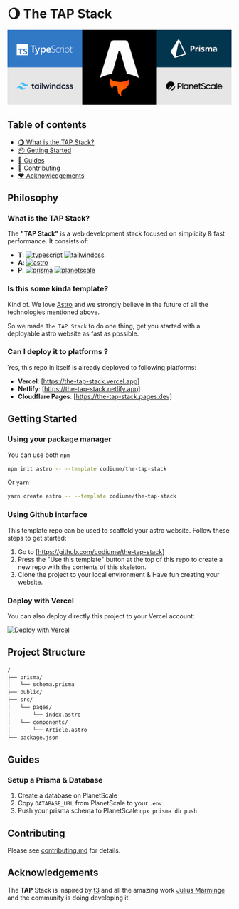 # 🌖 The TAP Stack

![cover](/public/cover.png 'tap stack')

## Table of contents

- [🌖 What is the TAP Stack?](#what-is-the-tap-stack)
- [📦 Getting Started](#getting-started)
- [📖 Guides](#guides)
- [📝 Contributing](#contributing)
- [❤️ Acknowledgements](#acknowledgements)

## Philosophy

### What is the TAP Stack?

The **"TAP Stack"** is a web development stack focused on simplicity & fast performance. It consists of:

- **T**: [![typescript][typescript-badge]][typescript] [![tailwindcss][tailwindcss-badge]][tailwindcss]
- **A**: [![astro][astro-badge]][astro]
- **P**: [![prisma][prisma-badge]][prisma] [![planetscale][planetscale-badge]][planetscale]

### Is this some kinda template?

Kind of. We love [Astro][astro] and we strongly believe in the future of all the technologies mentioned above.

So we made `The TAP Stack` to do one thing, get you started with a deployable astro website as fast as possible.

### Can I deploy it to platforms ?

Yes, this repo in itself is already deployed to following platforms:

- **Vercel**: [https://the-tap-stack.vercel.app]
- **Netlify**: [https://the-tap-stack.netlify.app]
- **Cloudflare Pages**: [https://the-tap-stack.pages.dev]

## Getting Started

### Using your package manager

You can use both `npm`

```bash
npm init astro -- --template codiume/the-tap-stack
```

Or `yarn`

```bash
yarn create astro -- --template codiume/the-tap-stack
```

### Using Github interface

This template repo can be used to scaffold your astro website. Follow these steps to get started:

1. Go to [https://github.com/codiume/the-tap-stack]
2. Press the "Use this template" button at the top of this repo to create a new repo with the contents of this skeleton.
3. Clone the project to your local environment & Have fun creating your website.

### Deploy with Vercel

You can also deploy directly this project to your Vercel account:

[![Deploy with Vercel](https://vercel.com/button)](https://vercel.com/new/clone?repository-url=https%3A%2F%2Fgithub.com%2Fcodiume%2Fthe-tap-stack&env=DATABASE_URL)

## Project Structure

```txt
/
├── prisma/
│   └── schema.prisma
├── public/
├── src/
│   └── pages/
│       └── index.astro
│   └── components/
│       └── Article.astro
└── package.json
```

## Guides

### Setup a Prisma & Database

1. Create a database on PlanetScale
2. Copy `DATABASE_URL` from PlanetScale to your `.env`
3. Push your prisma schema to PlanetScale `npx prisma db push`

## Contributing

Please see [contributing.md](CONTRIBUTING.md) for details.

## Acknowledgements

The **TAP** Stack is inspired by [t3][t3] and all the amazing work [Julius Marminge][juliusmarminge] and the community is doing developing it.

[astro]: https://astro.build
[planetscale]: https://planetscale.com
[prisma]: https://www.prisma.io
[tailwindcss]: https://tailwindcss.com
[typescript]: https://www.typescriptlang.org
[t3]: https://github.com/t3-oss/create-t3-app
[juliusmarminge]: https://github.com/juliusmarminge

<!-- Badges -->

[typescript-badge]: https://img.shields.io/badge/Code-Typescript-informational?style=for-the-badge&logo=typescript&logoColor=white
[tailwindcss-badge]: https://img.shields.io/badge/Code-Tailwind-informational?style=for-the-badge&logo=tailwindcss&logoColor=white
[astro-badge]: https://img.shields.io/badge/Code-Astro-informational?style=for-the-badge&logo=astro&logoColor=white
[prisma-badge]: https://img.shields.io/badge/Tools-Prisma-informational?style=for-the-badge&logo=prisma&logoColor=white
[planetscale-badge]: https://img.shields.io/badge/Tools-planetscale-informational?style=for-the-badge&logo=planetscale&logoColor=white
